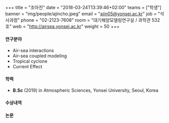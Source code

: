 +++
title = "조아진"
date = "2018-03-24T13:39:46+02:00"
teams = ["학생"]
banner = "img/people/ajincho.jpeg"
email = "ajin05@yonsei.ac.kr"
job = "석사과정"
phone = "02-2123-7608"
room = "대기해양모델링연구실 / 과학관 532호"
web = "http://airsea.yonsei.ac.kr"
weight = 50
+++

#### 연구분야
+ Air-sea interactions
+ Air-sea coupled modeling
+ Tropical cyclone
+ Current Effect

#### 학력

+ **B.Sc** (2019) in Atmospheric Sciences, Yonsei University, Seoul, Korea

#### 수상내역


#### 논문
